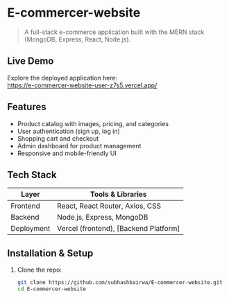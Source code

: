 # E-commercer-website

> A full-stack e-commerce application built with the MERN stack (MongoDB, Express, React, Node.js).

## Live Demo

Explore the deployed application here:  
https://e-commercer-website-user-z7s5.vercel.app/

## Features

- Product catalog with images, pricing, and categories
- User authentication (sign up, log in)
- Shopping cart and checkout
- Admin dashboard for product management
- Responsive and mobile-friendly UI

## Tech Stack

| Layer       | Tools & Libraries                     |
|-------------|---------------------------------------|
| Frontend    | React, React Router, Axios, CSS       |
| Backend     | Node.js, Express, MongoDB             |
| Deployment  | Vercel (frontend), [Backend Platform] |

## Installation & Setup

1. Clone the repo:
   ```bash
   git clone https://github.com/subhashbairwa/E-commercer-website.git
   cd E-commercer-website
